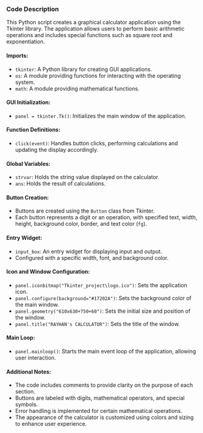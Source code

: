 ### Code Description

This Python script creates a graphical calculator application using the Tkinter library. The application allows users to perform basic arithmetic operations and includes special functions such as square root and exponentiation.

#### Imports:
- `tkinter`: A Python library for creating GUI applications.
- `os`: A module providing functions for interacting with the operating system.
- `math`: A module providing mathematical functions.

#### GUI Initialization:
- `panel = tkinter.Tk()`: Initializes the main window of the application.

#### Function Definitions:
- `click(event)`: Handles button clicks, performing calculations and updating the display accordingly.

#### Global Variables:
- `strvar`: Holds the string value displayed on the calculator.
- `ans`: Holds the result of calculations.

#### Button Creation:
- Buttons are created using the `Button` class from Tkinter.
- Each button represents a digit or an operation, with specified text, width, height, background color, border, and text color (`fg`).

#### Entry Widget:
- `input_box`: An entry widget for displaying input and output.
- Configured with a specific width, font, and background color.

#### Icon and Window Configuration:
- `panel.iconbitmap("Tkinter_project\logo.ico")`: Sets the application icon.
- `panel.configure(background="#17202A")`: Sets the background color of the main window.
- `panel.geometry("610x630+750+60")`: Sets the initial size and position of the window.
- `panel.title("RAYHAN's CALCULATOR")`: Sets the title of the window.

#### Main Loop:
- `panel.mainloop()`: Starts the main event loop of the application, allowing user interaction.

#### Additional Notes:
- The code includes comments to provide clarity on the purpose of each section.
- Buttons are labeled with digits, mathematical operators, and special symbols.
- Error handling is implemented for certain mathematical operations.
- The appearance of the calculator is customized using colors and sizing to enhance user experience.
